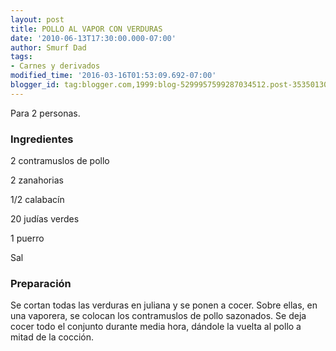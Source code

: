 ```yaml
---
layout: post
title: POLLO AL VAPOR CON VERDURAS
date: '2010-06-13T17:30:00.000-07:00'
author: Smurf Dad
tags:
- Carnes y derivados
modified_time: '2016-03-16T01:53:09.692-07:00'
blogger_id: tag:blogger.com,1999:blog-5299957599287034512.post-353501300164979270
---
```


Para 2 personas.

<h3>Ingredientes</h3>

2 contramuslos de pollo

2 zanahorias

1/2 calabacín

20 judías verdes

1 puerro

Sal

<h3>Preparación</h3>

Se cortan todas las verduras en juliana y se ponen a cocer. Sobre ellas, en una vaporera, se colocan los contramuslos de pollo sazonados. Se deja cocer todo el conjunto durante media hora, dándole la vuelta al pollo a mitad de la cocción.

